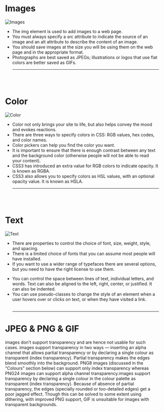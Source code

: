 # Images

![Images](https://d2h0cx97tjks2p.cloudfront.net/blogs/wp-content/uploads/sites/2/2020/07/html-images-df.jpg)

+ The img element is used to add images to a web page.
+ You must always specify a src attribute to indicate the source of an image and an alt attribute to describe the content of an image.
+ You should save images at the size you will be using them on the web page and in the appropriate format.
+ Photographs are best saved as JPEGs; illustrations or logos that use flat colors are better saved as GIFs.<hr><br><br>


# Color

![Color](https://cdn.educba.com/academy/wp-content/uploads/2019/12/HTML-Colors-.png)

+ Color not only brings your site to life, but also helps convey the mood and evokes reactions.
+ There are three ways to specify colors in CSS: RGB values, hex codes, and color names.
+ Color pickers can help you find the color you want.
+ It is important to ensure that there is enough contrast between any text and the background color (otherwise people will not be able to read your content).
+ CSS3 has introduced an extra value for RGB colors to indicate opacity. It is known as RGBA.
+ CSS3 also allows you to specify colors as HSL values, with an optional opacity value. It is known as HSLA.<hr><br><br>

# Text
![Text](https://www.poftut.com/wp-content/uploads/2020/03/image-120.png)

- There are properties to control the choice of font, size, weight, style, and spacing.
- There is a limited choice of fonts that you can assume most people will have installed.
- If you want to use a wider range of typefaces there are several options, but you need to have the right license to use them.
+ You can control the space between lines of text, 
individual letters, and words. Text can also be aligned to the left, right, center, or justified. It can also be indented.
+ You can use pseudo-classes to change the style of an element when a user hovers over or clicks on text, or when they have visited a link.<br><br><hr>


# JPEG & PNG & GIF

images don’t support transparency and are hence not usable for such cases. images support transparency in two ways — inserting an alpha channel that allows partial transparency or by declaring a single colour as transparent (index transparency). Partial transparency makes the edges blend smoothly into the background. PNG8 images (discussed in the “Colours” section below) can support only index transparency whereas PNG24 images can support alpha channel transparency.images support transparency by declaring a single colour in the colour palette as transparent (index transparency). Because of absence of partial transparency, the edges (specially rounded or too-detailed edges) get a poor jagged effect. Though this can be solved to some extent using dithering, with improved PNG support, GIF is unsuitable for images with transparent backgrounds.


